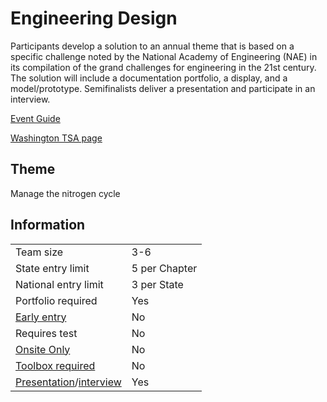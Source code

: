 # Engineering Design

Participants develop a solution to an annual theme that is
based on a specific challenge noted by the National Academy
of Engineering (NAE) in its compilation of the grand challenges
for engineering in the 21st century. The solution will include a
documentation portfolio, a display, and a model/prototype.
Semifinalists deliver a presentation and participate in an
interview.

[Event Guide](https://lwsd.sharepoint.com/:b:/r/sites/GR-JHS-TechnologyStudentAssociation-SCA/Shared%20Documents/23-24/Competition/Event%20Guides/HS%20-%20Engineering%20Design.pdf)

[Washington TSA page](https://www.washingtontsa.org/high-school-events/engineering-design)

## Theme

Manage the nitrogen cycle

## Information

|                                              |               |
| -------------------------------------------- | ------------- |
| Team size                                    | 3-6           |
| State entry limit                            | 5 per Chapter |
| National entry limit                         | 3 per State   |
| Portfolio required                           | Yes           |
| [Early entry](/#terms)                       | No            |
| Requires test                                | No            |
| [Onsite Only](/#terms)                       | No            |
| [Toolbox required](/#terms)                  | No            |
| [Presentation](/#terms)/[interview](/#terms) | Yes           |
